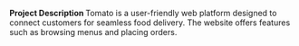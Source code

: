 <b> Project Description </b>
Tomato is a user-friendly web platform designed to connect customers for seamless food delivery. The website offers features such as browsing menus and placing orders.
